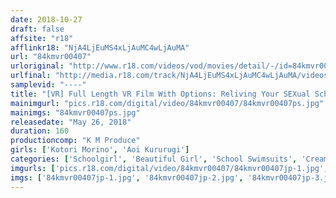 ```yaml
---
date: 2018-10-27
draft: false
affsite: "r18"
afflinkr18: "NjA4LjEuMS4xLjAuMC4wLjAuMA"
url: "84kmvr00407"
urloriginal: "http://www.r18.com/videos/vod/movies/detail/-/id=84kmvr00407"
urlfinal: "http://media.r18.com/track/NjA4LjEuMS4xLjAuMC4wLjAuMA/videos/vod/movies/detail/-/id=84kmvr00407"
samplevid: "----"
title: "[VR] Full Length VR Film With Options: Reliving Your SEXual School Life! 'Hey, What Club Do You Wanna Join?' Tennis? Kendo? Cheerleading? Swimming? Make Lots Of Sexy School Memories In Your Chosen Club!! *Comes With Aoi Kururugi's Dance VR. Aoi Kururugi, Kotori Morino (Real Footage)"
mainimgurl: "pics.r18.com/digital/video/84kmvr00407/84kmvr00407ps.jpg"
mainimgs: "84kmvr00407ps.jpg"
releasedate: "May 26, 2018"
duration: 160
productioncomp: "K M Produce"
girls: ['Kotori Morino', 'Aoi Kururugi']
categories: ['Schoolgirl', 'Beautiful Girl', 'School Swimsuits', 'Creampie', 'VR Exclusive']
imgurls: ['pics.r18.com/digital/video/84kmvr00407/84kmvr00407jp-1.jpg', 'pics.r18.com/digital/video/84kmvr00407/84kmvr00407jp-2.jpg', 'pics.r18.com/digital/video/84kmvr00407/84kmvr00407jp-3.jpg', 'pics.r18.com/digital/video/84kmvr00407/84kmvr00407jp-4.jpg', 'pics.r18.com/digital/video/84kmvr00407/84kmvr00407jp-5.jpg', 'pics.r18.com/digital/video/84kmvr00407/84kmvr00407jp-6.jpg', 'pics.r18.com/digital/video/84kmvr00407/84kmvr00407jp-7.jpg', 'pics.r18.com/digital/video/84kmvr00407/84kmvr00407jp-8.jpg', 'pics.r18.com/digital/video/84kmvr00407/84kmvr00407jp-9.jpg', 'pics.r18.com/digital/video/84kmvr00407/84kmvr00407jp-10.jpg', 'pics.r18.com/digital/video/84kmvr00407/84kmvr00407jp-11.jpg', 'pics.r18.com/digital/video/84kmvr00407/84kmvr00407jp-12.jpg', 'pics.r18.com/digital/video/84kmvr00407/84kmvr00407jp-13.jpg', 'pics.r18.com/digital/video/84kmvr00407/84kmvr00407jp-14.jpg', 'pics.r18.com/digital/video/84kmvr00407/84kmvr00407jp-15.jpg', 'pics.r18.com/digital/video/84kmvr00407/84kmvr00407jp-16.jpg', 'pics.r18.com/digital/video/84kmvr00407/84kmvr00407jp-17.jpg', 'pics.r18.com/digital/video/84kmvr00407/84kmvr00407jp-18.jpg', 'pics.r18.com/digital/video/84kmvr00407/84kmvr00407jp-19.jpg', 'pics.r18.com/digital/video/84kmvr00407/84kmvr00407jp-20.jpg']
imgs: ['84kmvr00407jp-1.jpg', '84kmvr00407jp-2.jpg', '84kmvr00407jp-3.jpg', '84kmvr00407jp-4.jpg', '84kmvr00407jp-5.jpg', '84kmvr00407jp-6.jpg', '84kmvr00407jp-7.jpg', '84kmvr00407jp-8.jpg', '84kmvr00407jp-9.jpg', '84kmvr00407jp-10.jpg', '84kmvr00407jp-11.jpg', '84kmvr00407jp-12.jpg', '84kmvr00407jp-13.jpg', '84kmvr00407jp-14.jpg', '84kmvr00407jp-15.jpg', '84kmvr00407jp-16.jpg', '84kmvr00407jp-17.jpg', '84kmvr00407jp-18.jpg', '84kmvr00407jp-19.jpg', '84kmvr00407jp-20.jpg']
---
```

